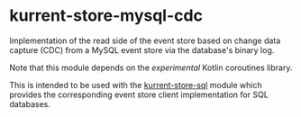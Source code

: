 # kurrent-store-mysql-cdc

Implementation of the read side of the event store based on change data capture (CDC) from a MySQL event store via the
database's binary log.

Note that this module depends on the *experimental* Kotlin coroutines library.

This is intended to be used with the [kurrent-store-sql](../kurrent-store-sql) module which provides the corresponding 
event store client implementation for SQL databases.